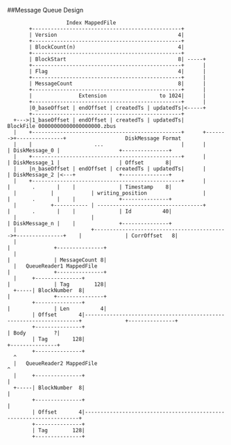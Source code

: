 ##Message Queue Design

					   Index MappedFile
		   +------------------------------------------------+
		   | Version                                       4|
		   +------------------------------------------------+
		   | BlockCount(n)                                 4|
		   +------------------------------------------------+
		   | BlockStart                                    8| -----+
		   +------------------------------------------------+      |
		   | Flag                                          4|      |
		   +------------------------------------------------+      |
		   | MessageCount                                  8|      |
		   +------------------------------------------------+      |
		   |               Extension                 to 1024|      |
		   +------------------------------------------------+      |
	       |0_baseOffset | endOffset | createdTs | updatedTs|<-----+
	       +------------------------------------------------+
	  +--->|1_baseOffset | endOffset | createdTs | updatedTs|        BlockFile 00000000000000000000.zbus
	  |    +------------------------------------------------+      +------->+---------------+                   DiskMessage Format
	  |    |                    ...                         |      |        | DiskMessage_0 |                   +---------------+
	  |    +------------------------------------------------+      |        | DiskMessage_1 |                   | Offset       8|
	  |    |n_baseOffset | endOffset | createdTs | updatedTs|      |        | DiskMessage_2 |<---+              +---------------+
	  |    +------------------------------------------------+      |        |       .       |    |              | Timestamp    8|
	  |           |            | writing_position                  |        |       .       |    |              +---------------+
	  |           +----------- | ----------------------------------+        |       .       |    |              | Id          40|
	  |                        |                                            | DiskMessage_n |    |              +---------------+
	  |                        +------------------------------------------->+---------------+    |              | CorrOffset   8|
	  |                                                                                          |              +---------------+
	  |                                                                                          |              | MessageCount 8|
	  |   QueueReader1 MappedFile                                                                |              +---------------+
	  |     +---------------+                                                                    |              | Tag        128|
	  +-----| BlockNumber  8|                                                                    |              +---------------+
	        +---------------+                                                                    |              | Len          4|
	        | Offset       4|--------------------------------------------------------------------+              +---------------+
	        +---------------+                                                                                   | Body         ?|
	        | Tag        128|                                                                                   +---------------+
	        +---------------+
	  ^
      |   QueueReader2 MappedFile                                                                ^
      |     +---------------+                                                                    |
      +-----| BlockNumber  8|                                                                    |
            +---------------+                                                                    |
            | Offset       4|--------------------------------------------------------------------+
            +---------------+
            | Tag        128|
            +---------------+
